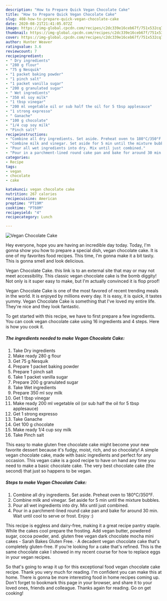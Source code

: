 ```yaml
---
description: "How to Prepare Quick Vegan Chocolate Cake"
title: "How to Prepare Quick Vegan Chocolate Cake"
slug: 408-how-to-prepare-quick-vegan-chocolate-cake
date: 2020-08-21T21:41:05.072Z
image: https://img-global.cpcdn.com/recipes/c2dc339e16ceb67f/751x532cq70/vegan-chocolate-cake-recipe-main-photo.jpg
thumbnail: https://img-global.cpcdn.com/recipes/c2dc339e16ceb67f/751x532cq70/vegan-chocolate-cake-recipe-main-photo.jpg
cover: https://img-global.cpcdn.com/recipes/c2dc339e16ceb67f/751x532cq70/vegan-chocolate-cake-recipe-main-photo.jpg
author: Hunter Weaver
ratingvalue: 3.6
reviewcount: 7
recipeingredient:
- " Dry ingredients"
- "280 g flour"
- "75 g Nesquik"
- "1 packet baking powder"
- "1 pinch salt"
- "1 packet vanilla sugar"
- "200 g granulated sugar"
- " Wet ingredients"
- "350 ml soy milk"
- "1 tbsp vinegar"
- "200 ml vegetable oil or sub half the oil for 5 tbsp applesauce"
- "1 strong expresso"
- " Ganache"
- "100 g chocolate"
- "1/4 cup soy milk"
- "Pinch salt"
recipeinstructions:
- "Combine all dry ingredients. Set aside. Preheat oven to 180°C/350°F."
- "Combine milk and vinegar. Set aside for 5 min until the mixture bubbles."
- "Pour all wet ingredients into dry. Mix until just combined."
- "Pour in a parchment-lined round cake pan and bake for around 30 min. Wait until cool to serve or frost. Enjoy :)"
categories:
- Recipe
tags:
- vegan
- chocolate
- cake

katakunci: vegan chocolate cake 
nutrition: 267 calories
recipecuisine: American
preptime: "PT19M"
cooktime: "PT60M"
recipeyield: "4"
recipecategory: Lunch

---
```



![Vegan Chocolate Cake](https://img-global.cpcdn.com/recipes/c2dc339e16ceb67f/751x532cq70/vegan-chocolate-cake-recipe-main-photo.jpg)

Hey everyone, hope you are having an incredible day today. Today, I'm gonna show you how to prepare a special dish, vegan chocolate cake. It is one of my favorites food recipes. This time, I'm gonna make it a bit tasty. This is gonna smell and look delicious.

Vegan Chocolate Cake. this link is to an external site that may or may not meet accessibility. This classic vegan chocolate cake is the bomb diggity! Not only is it super easy to make, but I&#39;m actually convinced it is flop proof!

Vegan Chocolate Cake is one of the most favored of recent trending meals in the world. It is enjoyed by millions every day. It is easy, it is quick, it tastes yummy. Vegan Chocolate Cake is something that I've loved my entire life. They're nice and they look fantastic.


To get started with this recipe, we have to first prepare a few ingredients. You can cook vegan chocolate cake using 16 ingredients and 4 steps. Here is how you cook it.

<!--inarticleads1-->

##### The ingredients needed to make Vegan Chocolate Cake:

1. Take  Dry ingredients
1. Make ready 280 g flour
1. Get 75 g Nesquik
1. Prepare 1 packet baking powder
1. Prepare 1 pinch salt
1. Take 1 packet vanilla sugar
1. Prepare 200 g granulated sugar
1. Take  Wet ingredients
1. Prepare 350 ml soy milk
1. Get 1 tbsp vinegar
1. Make ready 200 ml vegetable oil (or sub half the oil for 5 tbsp applesauce)
1. Get 1 strong expresso
1. Take  Ganache
1. Get 100 g chocolate
1. Make ready 1/4 cup soy milk
1. Take Pinch salt


This easy to make gluten free chocolate cake might become your new favorite dessert because it&#39;s fudgy, moist, rich, and so chocolaty! A simple vegan chocolate cake, made with basic ingredients and perfect for any occasion. This vegan cake is a good recipe to have on hand any time you need to make a basic chocolate cake. The very best chocolate cake (the second) that just so happens to be vegan. 

<!--inarticleads2-->

##### Steps to make Vegan Chocolate Cake:

1. Combine all dry ingredients. Set aside. Preheat oven to 180°C/350°F.
1. Combine milk and vinegar. Set aside for 5 min until the mixture bubbles.
1. Pour all wet ingredients into dry. Mix until just combined.
1. Pour in a parchment-lined round cake pan and bake for around 30 min. Wait until cool to serve or frost. Enjoy :)


This recipe is eggless and dairy-free, making it a great recipe pantry staple. While the cakes cool prepare the frosting. Add vegan butter, powdered sugar, cocoa powder, and. gluten free vegan dark chocolate mocha mini cakes - Sarah Bakes Gluten Free. · A decadent vegan chocolate cake that&#39;s completely gluten-free. If you&#39;re looking for a cake that&#39;s refined. This is the same chocolate cake I showed in my recent course for how to replace eggs in your vegan recipes. 

So that's going to wrap it up for this exceptional food vegan chocolate cake recipe. Thank you very much for reading. I'm confident you can make this at home. There is gonna be more interesting food in home recipes coming up. Don't forget to bookmark this page in your browser, and share it to your loved ones, friends and colleague. Thanks again for reading. Go on get cooking!
